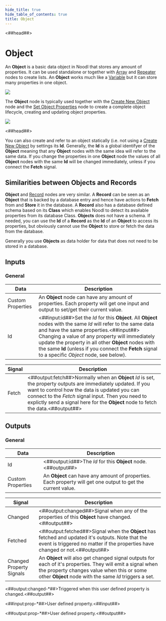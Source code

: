```yaml
---
hide_title: true
hide_table_of_contents: true
title: Object
---
```


<##head##>

# Object

An **Object** is a basic data object in Noodl that stores any amount of properties. It can be used standalone or together with [Array](/nodes/data/array/array-node) and [Repeater](/nodes/ui-controls/repeater) nodes to create lists. An **Object** works much like a [Variable](/nodes/data/variable/variable-node) but it can store many properties in one object.

<div className="ndl-image-with-background l">

![](nodes/data/object/object/object-3.png)

</div>

The **Object** node is typically used together with the [Create New Object](/nodes/data/object/create-new-object) node and the [Set Object Properties](/nodes/data/object/set-object-properties) node to create a complete object lifecycle, creating and updating object properties.

<div className="ndl-image-with-background l">

![](nodes/data/object/object/object-lifecycle.png)

</div>

<##head##>

You can also create and refer to an object statically (i.e. not using a [Create New Object](/nodes/data/object/create-new-object) by settings its **Id**. Generally, the **Id** is a global identifyer of the **Object** meaning that any **Object** nodes with the same idea will refer to the same data. If you change the properties in one **Object** node the values of all **Object** nodes with the same **Id** will be changed immediately, unless if you connect the **Fetch** signal.

## Similarities between Objects and Records

**Object** and [Record](/nodes/data/cloud-data/record) nodes are very similar. A **Record** can be seen as an **Object** that is backed by a database entry and hence have actions to **Fetch** from and **Store** it in the database. A **Record** also has a database defined schema based on its **Class** which enables Noodl to detect its available properties from its database Class. **Objects** does not have a schema.
If needed, you can use the **Id** of a **Record** as the **Id** of an **Object** to access its properties, but obviously cannot use the **Object** to store or fetch the data from the database.

Generally you use **Objects** as data holder for data that does not need to be stored in a database.

## Inputs

### General

| Data                                                | Description                                                                                                                                                                                                                                                                                                                                                                |
| --------------------------------------------------- | -------------------------------------------------------------------------------------------------------------------------------------------------------------------------------------------------------------------------------------------------------------------------------------------------------------------------------------------------------------------------- |
| <span className="ndl-data">Custom Properties</span> | An **Object** node can have any amount of properties. Each property will get one input and output to set/get their current value.                                                                                                                                                                                                                                          |
| <span className="ndl-data">Id</span>                | <##input:id##>Set the _Id_ for this **Object**. All **Object** nodes with the same _Id_ will refer to the same data and have the same properties.<##input##> Changing a value of any property will immediately update the property in all other **Object** nodes with the same **Id** (unless if you connect the **Fetch** signal to a specific _Object_ node, see below). |

| Signal                                    | Description                                                                                                                                                                                                                                                                                               |
| ----------------------------------------- | --------------------------------------------------------------------------------------------------------------------------------------------------------------------------------------------------------------------------------------------------------------------------------------------------------- |
| <span className="ndl-signal">Fetch</span> | <##output:fetch##>Normally when an **Object** _Id_ is set, the property outputs are immediately updated. If you want to control how the data is updated you can connect to the _Fetch_ signal input. Then you need to explictly send a signal here for the **Object** node to fetch the data.<##output##> |

## Outputs

### General

| Data                                                | Description                                                                                                  |
| --------------------------------------------------- | ------------------------------------------------------------------------------------------------------------ |
| <span className="ndl-data">Id</span>                | <##output:id##>The _Id_ for this **Object** node.<##output##>                                                |
| <span className="ndl-data">Custom Properties</span> | An **Object** can have any amount of properties. Each property will get one output to get the current value. |

| Signal                                                       | Description                                                                                                                                                                                                        |
| ------------------------------------------------------------ | ------------------------------------------------------------------------------------------------------------------------------------------------------------------------------------------------------------------ |
| <span className="ndl-signal">Changed</span>                  | <##output:changed##>Signal when any of the properties of this **Object** have changed.<##output##>                                                                                                                 |
| <span className="ndl-signal">Fetched</span>                  | <##output:fetched##>Signal when the **Object** has fetched and updated it's outputs. Note that the event is triggered no matter if the properties have changed or not.<##output##>                                 |
| <span className="ndl-signal">Changed Property Signals</span> | An **Object** will also get changed signal outputs for each of it's properties. They will emit a signal when the property changes value when this or some other **Object** node with the same _Id_ triggers a set. |

<span className="hidden-props-for-editor"><##output:changed-\*##>Triggered when this user defined property is changed.<##output##></span>

<span className="hidden-props-for-editor"><##input:prop-\*##>User defined property.<##input##></span>

<span className="hidden-props-for-editor"><##output:prop-\*##>User defined property.<##output##></span>
